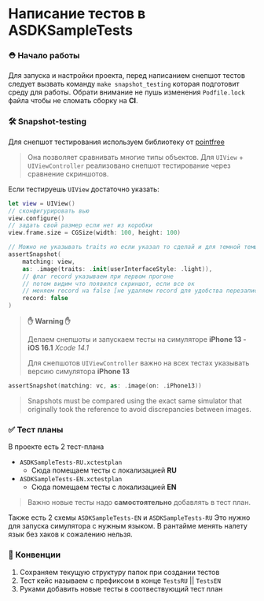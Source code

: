 # Написание тестов в ASDKSampleTests

### ⛑️ Начало работы
Для запуска и настройки проекта, перед написанием снепшот тестов следует вызвать команду
`make snapshot_testing` которая подготовит среду для работы. Обрати внимание не пушь изменения `Podfile.lock` файла чтобы не сломать сборку на **CI**.

### 🛠️ Snapshot-testing 
Для снепшот тестирования используем библиотеку от [pointfree](https://github.com/pointfreeco/swift-snapshot-testing)
>Она позволяет сравнивать многие типы объектов.
>Для `UIView` + `UIViewController` реализовано снепшот тестирование через сравнение скриншотов. 

Если тестируешь `UIView` достаточно указать:

```swift
let view = UIView()
// сконфигурировать вью
view.configure()
// задать свой размер если нет из коробки
view.frame.size = CGSize(width: 100, height: 100) 

// Можно не указывать traits но если указал то сделай и для темной темы
assertSnapshot(
    matching: view, 
    as: .image(traits: .init(userInterfaceStyle: .light)), 
    // флаг record указываем при первом прогоне 
    // потом видим что появился скриншот, если все ок
    // меняем record на false [не удаляем record для удобства перезаписи]
    record: false
)
```

> **✋ Warning ✋**
>
> Делаем снепшоты и запускаем тесты на симуляторе **iPhone 13 - iOS 16.1** *Xcode 14.1*
>
> Для снепшотов `UIViewController` важно на всех тестах указывать версию симулятора **iPhone 13**
```swift
assertSnapshot(matching: vc, as: .image(on: .iPhone13))
```

> Snapshots must be compared using the exact same simulator that originally took the reference to avoid discrepancies between images.

### ✅ Тест планы
В проекте есть 2 тест-плана
 - `ASDKSampleTests-RU.xctestplan`
   - Сюда помещаем тесты с локализацией **RU**
- `ASDKSampleTests-EN.xctestplan`
  - Сюда помещаем тесты с локализацией **EN**

>Важно новые тесты надо **самостоятельно** добавлять в тест план. 

Также есть 2 схемы `ASDKSampleTests-EN` и `ASDKSampleTests-RU`
Это нужно для запуска симулятора с нужным языком. В рантайме менять налету язык без хаков к сожалению нельзя.

### 🤝 Конвенции
1. Сохраняем текущую структуру папок при создании тестов
2. Тест кейс называем с префиксом в конце `TestsRU` || `TestsEN`
3. Руками добавить новые тесты в соотвествующий тест план